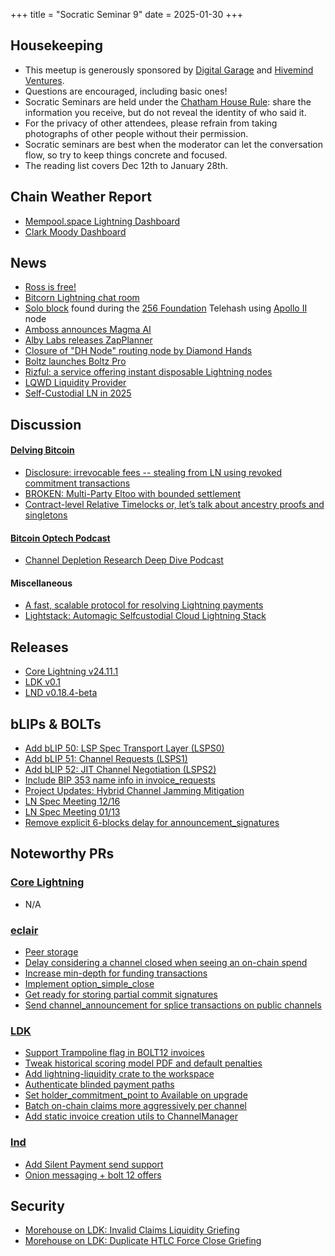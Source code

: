 +++
title = "Socratic Seminar 9"
date = 2025-01-30
+++

Housekeeping
------------

- This meetup is generously sponsored by [Digital Garage](https://dg717.com/) and [Hivemind Ventures](https://hivemind.vc).
- Questions are encouraged, including basic ones!
- Socratic Seminars are held under the [Chatham House Rule](https://www.chathamhouse.org/about-us/chatham-house-rule): share the information you receive, but do not reveal the identity of who said it.
- For the privacy of other attendees, please refrain from taking photographs of other people without their permission.
- Socratic seminars are best when the moderator can let the conversation flow, so try to keep things concrete and focused.
- The reading list covers Dec 12th to January 28th.


Chain Weather Report
--------------------

- [Mempool.space Lightning Dashboard](https://mempool.space/lightning)
- [Clark Moody Dashboard](https://bitcoin.clarkmoody.com/dashboard/)

News
----
- [Ross is free!](https://freeross.org/)
- [Bitcorn Lightning chat room](https://bitcorn.io)
- [Solo block](https://mempool.space/block/0000000000000000000269d52c24ea451225613aab095d90d771d4e29aa96cdd) found during the [256 Foundation](https://256foundation.org/) Telehash using [Apollo II](https://www.futurebit.io/) node
- [Amboss announces Magma AI](https://amboss.tech/blog/magma-ai)
- [Alby Labs releases ZapPlanner](https://zapplanner.albylabs.com/)
- [Closure of "DH Node" routing node by Diamond Hands](https://diamondhandsen.substack.com/p/closure-of-the-dh-node-routing-node)
- [Boltz launches Boltz Pro](https://xcancel.com/Boltzhq/status/1873778286947688831)
- [Rizful: a service offering instant disposable Lightning nodes](https://rizful.com/)
- [LQWD Liquidity Provider](https://lightningdevkit.org/blog/lqwd-liquidity-provider-get-liquidity-when-you-need-it/)
- [Self-Custodial LN in 2025](https://sats.build/self-custody-lightning-2025/)

Discussion
----------
#### [Delving Bitcoin](https://delvingbitcoin.org/)
- [Disclosure: irrevocable fees -- stealing from LN using revoked commitment transactions](https://delvingbitcoin.org/t/disclosure-irrevocable-fees-stealing-from-ln-using-revoked-commitment-transactions/1314)
- [BROKEN: Multi-Party Eltoo with bounded settlement](https://delvingbitcoin.org/t/broken-multi-party-eltoo-with-bounded-settlement/1364)
- [Contract-level Relative Timelocks or, let’s talk about ancestry proofs and singletons](https://delvingbitcoin.org/t/contract-level-relative-timelocks-or-lets-talk-about-ancestry-proofs-and-singletons/1353)

#### [Bitcoin Optech Podcast](https://bitcoinops.org/en/podcast/)
- [Channel Depletion Research Deep Dive Podcast](https://bitcoinops.org/en/podcast/2024/12/12/)

#### Miscellaneous
- [A fast, scalable protocol for resolving Lightning payments](https://github.com/JohnLaw2/ln-opr/blob/main/opr_v1.1.pdf)
- [Lightstack: Automagic Selfcustodial Cloud Lightning Stack](https://github.com/massmux/lightstack)

Releases
--------
- [Core Lightning v24.11.1](https://github.com/ElementsProject/lightning/releases/tag/v24.11.1)
- [LDK v0.1](https://github.com/lightningdevkit/rust-lightning/releases/tag/v0.1)
- [LND v0.18.4-beta](https://github.com/lightningnetwork/lnd/releases/tag/v0.18.4-beta)

bLIPs & BOLTs
-------------
- [Add bLIP 50: LSP Spec Transport Layer (LSPS0)](https://github.com/lightning/blips/pull/52)
- [Add bLIP 51: Channel Requests (LSPS1)](https://github.com/lightning/blips/pull/53)
- [Add bLIP 52: JIT Channel Negotiation (LSPS2)](https://github.com/lightning/blips/pull/54)
- [Include BIP 353 name info in invoice_requests](https://github.com/lightning/bolts/pull/1180)
- [Project Updates: Hybrid Channel Jamming Mitigation](https://github.com/lightning/bolts/issues/1218)
- [LN Spec Meeting 12/16](https://github.com/lightning/bolts/issues/1213)
- [LN Spec Meeting 01/13](https://github.com/lightning/bolts/issues/1216)
- [Remove explicit 6-blocks delay for announcement_signatures](https://github.com/lightning/bolts/pull/1215)

Noteworthy PRs
--------------

### [Core Lightning](https://github.com/ElementsProject/lightning)
- N/A

### [eclair](https://github.com/ACINQ/eclair/)
- [Peer storage](https://github.com/ACINQ/eclair/pull/2888)
- [Delay considering a channel closed when seeing an on-chain spend](https://github.com/ACINQ/eclair/pull/2936)
- [Increase min-depth for funding transactions](https://github.com/ACINQ/eclair/pull/2973)
- [Implement option_simple_close](https://github.com/ACINQ/eclair/pull/2967)
- [Get ready for storing partial commit signatures](https://github.com/ACINQ/eclair/pull/2896)
- [Send channel_announcement for splice transactions on public channels](https://github.com/ACINQ/eclair/pull/2968)

### [LDK](https://github.com/lightningdevkit/rust-lightning)
- [Support Trampoline flag in BOLT12 invoices](https://github.com/lightningdevkit/rust-lightning/pull/3446)
- [Tweak historical scoring model PDF and default penalties](https://github.com/lightningdevkit/rust-lightning/pull/3495)
- [Add lightning-liquidity crate to the workspace](https://github.com/lightningdevkit/rust-lightning/pull/3436)
- [Authenticate blinded payment paths](https://github.com/lightningdevkit/rust-lightning/pull/3435)
- [Set holder_commitment_point to Available on upgrade](https://github.com/lightningdevkit/rust-lightning/pull/3365)
- [Batch on-chain claims more aggressively per channel](https://github.com/lightningdevkit/rust-lightning/pull/3340)
- [Add static invoice creation utils to ChannelManager](https://github.com/lightningdevkit/rust-lightning/pull/3408)

### [lnd](https://github.com/lightningnetwork/lnd)
- [Add Silent Payment send support](https://github.com/lightningnetwork/lnd/pull/9398)
- [Onion messaging + bolt 12 offers](https://github.com/lightningnetwork/lnd/pull/9369)

Security
--------------
- [Morehouse on LDK: Invalid Claims Liquidity Griefing](https://morehouse.github.io/lightning/ldk-invalid-claims-liquidity-griefing/)
- [Morehouse on LDK: Duplicate HTLC Force Close Griefing](https://morehouse.github.io/lightning/ldk-duplicate-htlc-force-close-griefing/)
